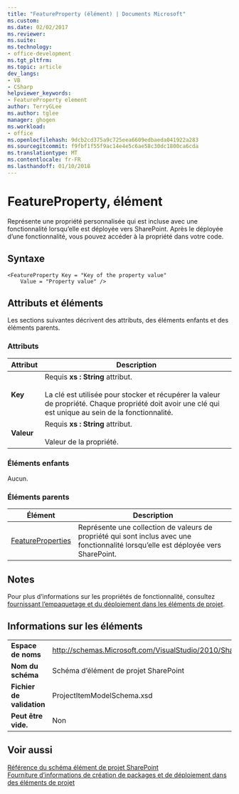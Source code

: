 ```yaml
---
title: "FeatureProperty (élément) | Documents Microsoft"
ms.custom: 
ms.date: 02/02/2017
ms.reviewer: 
ms.suite: 
ms.technology:
- office-development
ms.tgt_pltfrm: 
ms.topic: article
dev_langs:
- VB
- CSharp
helpviewer_keywords:
- FeatureProperty element
author: TerryGLee
ms.author: tglee
manager: ghogen
ms.workload:
- office
ms.openlocfilehash: 9dcb2cd375a9c725eea6609edbaeda041922a283
ms.sourcegitcommit: f9fbf1f55f9ac14e4e5c6ae58c30dc1800ca6cda
ms.translationtype: MT
ms.contentlocale: fr-FR
ms.lasthandoff: 01/10/2018
---
```

# <a name="featureproperty-element"></a>FeatureProperty, élément
  Représente une propriété personnalisée qui est incluse avec une fonctionnalité lorsqu’elle est déployée vers SharePoint. Après le déployée d’une fonctionnalité, vous pouvez accéder à la propriété dans votre code.  
  
## <a name="syntax"></a>Syntaxe  
  
```  
<FeatureProperty Key = "Key of the property value"  
    Value = "Property value" />  
```  
  
## <a name="attributes-and-elements"></a>Attributs et éléments  
 Les sections suivantes décrivent des attributs, des éléments enfants et des éléments parents.  
  
### <a name="attributes"></a>Attributs  
  
|Attribut|Description|  
|---------------|-----------------|  
|**Key**|Requis **xs : String** attribut.<br /><br /> La clé est utilisée pour stocker et récupérer la valeur de propriété. Chaque propriété doit avoir une clé qui est unique au sein de la fonctionnalité.|  
|**Valeur**|Requis **xs : String** attribut.<br /><br /> Valeur de la propriété.|  
  
### <a name="child-elements"></a>Éléments enfants  
 Aucun.  
  
### <a name="parent-elements"></a>Éléments parents  
  
|Élément|Description|  
|-------------|-----------------|  
|[FeatureProperties](../sharepoint/featureproperties-element.md)|Représente une collection de valeurs de propriété qui sont inclus avec une fonctionnalité lorsqu’elle est déployée vers SharePoint.|  
  
## <a name="remarks"></a>Notes  
 Pour plus d’informations sur les propriétés de fonctionnalité, consultez [fournissant l’empaquetage et du déploiement dans les éléments de projet](../sharepoint/providing-packaging-and-deployment-information-in-project-items.md).  
  
## <a name="element-information"></a>Informations sur les éléments  
  
|||  
|-|-|  
|**Espace de noms**|http://schemas.Microsoft.com/VisualStudio/2010/SharePointTools/SharePointProjectItemModel|  
|**Nom du schéma**|Schéma d’élément de projet SharePoint|  
|**Fichier de validation**|ProjectItemModelSchema.xsd|  
|**Peut être vide.**|Non|  
  
## <a name="see-also"></a>Voir aussi  
 [Référence du schéma élément de projet SharePoint](../sharepoint/sharepoint-project-item-schema-reference.md)   
 [Fourniture d’informations de création de packages et de déploiement dans des éléments de projet](../sharepoint/providing-packaging-and-deployment-information-in-project-items.md)  
  
  